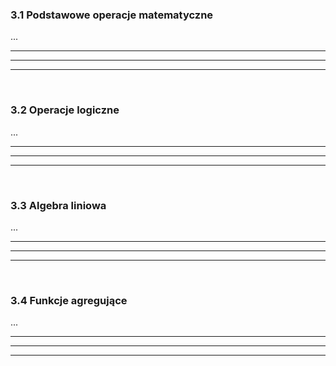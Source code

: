 ### 3.1 Podstawowe operacje matematyczne
...

---
---
---
&nbsp;
### 3.2 Operacje logiczne
...

---
---
---
&nbsp;
### 3.3 Algebra liniowa
...

---
---
---
&nbsp;
### 3.4 Funkcje agregujące
...

---
---
---
&nbsp;
